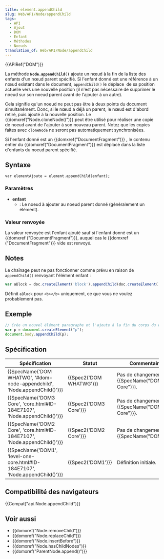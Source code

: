 ```yaml
---
title: element.appendChild
slug: Web/API/Node/appendChild
tags:
  - API
  - Ajout
  - DOM
  - Enfant
  - Méthodes
  - Noeuds
translation_of: Web/API/Node/appendChild
---
```

{{APIRef("DOM")}}

La méthode **`Node.appendChild()`** ajoute un nœud à la fin de la liste des enfants d'un nœud parent spécifié. Si l'enfant donné est une référence à un nœud existant dans le document, `appendChild()` le déplace  de sa position actuelle vers une nouvelle position (il n'est pas nécessaire de supprimer le noeud sur son noeud parent avant de l'ajouter à un autre).

Cela signifie qu'un noeud ne peut pas être à deux points du document simultanément. Donc, si le nœud a déjà un parent, le nœud est d'abord retiré, puis ajouté à la nouvelle position. Le {{domxref("Node.cloneNode()")}} peut être utilisé pour réaliser une copie de noeud avant de l'ajouter à son nouveau parent. Notez que les copies faites avec `cloneNode` ne seront pas automatiquement synchronisées.

Si l'enfant donné est un {{domxref("DocumentFragment")}} , le contenu entier du {{domxref("DocumentFragment")}} est déplacé dans la liste d'enfants du noeud parent spécifié.

## Syntaxe

    var elementAjoute = element.appendChild(enfant);

### Paramètres

- **enfant**
  - : Le noeud à ajouter au noeud parent donné (généralement un élément).

### Valeur renvoyée

La valeur renvoyée est l'enfant ajouté sauf si l'enfant donné est un {{domxref ("DocumentFragment")}}, auquel cas le {{domxref ("DocumentFragment")}} vide est renvoyé.

## Notes

Le chaînage peut ne pas fonctionner comme prévu en raison de `appendChild()` renvoyant l'élément enfant :

```js
var aBlock = doc.createElement('block').appendChild(doc.createElement('b'));
```

Définit `aBlock` pour `<b></b>` uniquement, ce que vous ne voulez probablement pas.

## Exemple

```js
// Crée un nouvel élément paragraphe et l'ajoute à la fin du corps du document
var p = document.createElement("p");
document.body.appendChild(p);
```

## Spécification



| Spécification                                                                                            | Statut                           | Commentaire                                            |
| -------------------------------------------------------------------------------------------------------- | -------------------------------- | ------------------------------------------------------ |
| {{SpecName('DOM WHATWG', '#dom-node-appendchild', 'Node.appendChild()')}}         | {{Spec2('DOM WHATWG')}} | Pas de changement de {{SpecName("DOM3 Core")}}. |
| {{SpecName('DOM3 Core', 'core.html#ID-184E7107', 'Node.appendChild()')}}         | {{Spec2('DOM3 Core')}}     | Pas de changement de {{SpecName("DOM2 Core")}}. |
| {{SpecName('DOM2 Core', 'core.html#ID-184E7107', 'Node.appendChild()')}}         | {{Spec2('DOM2 Core')}}     | Pas de changement de {{SpecName("DOM1")}}.     |
| {{SpecName('DOM1', 'level-one-core.html#ID-184E7107', 'Node.appendChild()')}} | {{Spec2('DOM1')}}         | Définition initiale.                                   |

## Compatibilité des navigateurs

{{Compat("api.Node.appendChild")}}

## Voir aussi

- {{domxref("Node.removeChild")}}
- {{domxref("Node.replaceChild")}}
- {{domxref("Node.insertBefore")}}
- {{domxref("Node.hasChildNodes")}}
- {{domxref("ParentNode.append()")}}
